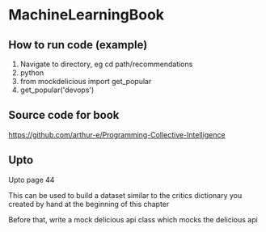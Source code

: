 # MachineLearningBook

## How to run code (example)
1. Navigate to directory, eg cd path/recommendations
2. python
3. from mockdelicious import get_popular
4. get_popular('devops')

## Source code for book
https://github.com/arthur-e/Programming-Collective-Intelligence

## Upto

Upto page 44

This can be used to build a dataset similar to the critics dictionary you created by
hand at the beginning of this chapter

Before that, write a mock delicious api class which mocks the delicious api
